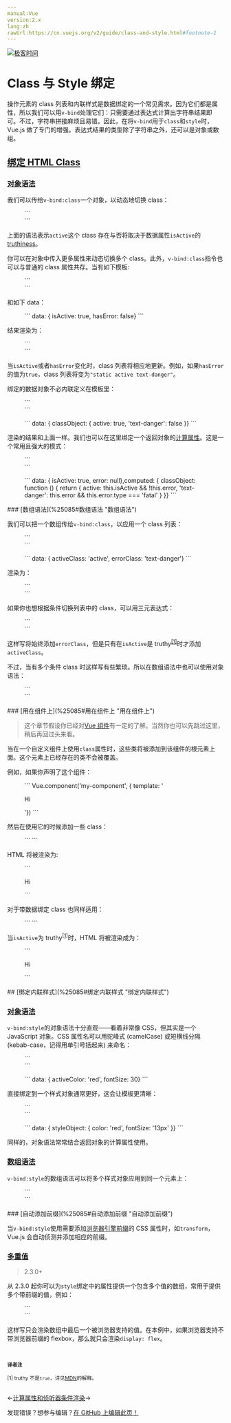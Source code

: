 ```yaml
---
manual:Vue
version:2.x
lang:zh
rawUrl:https://cn.vuejs.org/v2/guide/class-and-style.html#footnote-1
---
```


[![极客时间](%24789.gif "")](%24797      "")

# Class 与 Style 绑定


操作元素的 class 列表和内联样式是数据绑定的一个常见需求。因为它们都是属性，所以我们可以用`v-bind`处理它们：只需要通过表达式计算出字符串结果即可。不过，字符串拼接麻烦且易错。因此，在将`v-bind`用于`class`和`style`时，Vue.js 做了专门的增强。表达式结果的类型除了字符串之外，还可以是对象或数组。


## [绑定 HTML Class](%25085#绑定-HTML-Class "绑定 HTML Class")<a name="绑定-HTML-Class"></a>

### [对象语法](%25085#对象语法 "对象语法")<a name="对象语法"></a>


我们可以传给`v-bind:class`一个对象，以动态地切换 class：

<figure>```
<div v-bind:class="{ active: isActive }"></div>
``` 

</figure>

上面的语法表示`active`这个 class 存在与否将取决于数据属性`isActive`的[truthiness](%25287      "")。



你可以在对象中传入更多属性来动态切换多个 class。此外，`v-bind:class`指令也可以与普通的 class 属性共存。当有如下模板:

<figure>```
<div class="static"     v-bind:class="{ active: isActive, 'text-danger': hasError }"></div>
``` 

</figure>

和如下 data：

<figure>```
data: {  isActive: true,  hasError: false}
``` 

</figure>

结果渲染为：

<figure>```
<div class="static active"></div>
``` 

</figure>

当`isActive`或者`hasError`变化时，class 列表将相应地更新。例如，如果`hasError`的值为`true`，class 列表将变为`"static active text-danger"`。



绑定的数据对象不必内联定义在模板里：

<figure>```
<div v-bind:class="classObject"></div>
``` 

</figure><figure>```
data: {  classObject: {    active: true,    'text-danger': false  }}
``` 

</figure>

渲染的结果和上面一样。我们也可以在这里绑定一个返回对象的[计算属性](%25253      "")。这是一个常用且强大的模式：

<figure>```
<div v-bind:class="classObject"></div>
``` 

</figure><figure>```
data: {  isActive: true,  error: null},computed: {  classObject: function () {    return {      active: this.isActive && !this.error,      'text-danger': this.error && this.error.type === 'fatal'    }  }}
``` 

</figure>
### [数组语法](%25085#数组语法 "数组语法")<a name="数组语法"></a>


我们可以把一个数组传给`v-bind:class`，以应用一个 class 列表：

<figure>```
<div v-bind:class="[activeClass, errorClass]"></div>
``` 

</figure><figure>```
data: {  activeClass: 'active',  errorClass: 'text-danger'}
``` 

</figure>

渲染为：

<figure>```
<div class="active text-danger"></div>
``` 

</figure>

如果你也想根据条件切换列表中的 class，可以用三元表达式：

<figure>```
<div v-bind:class="[isActive ? activeClass : '', errorClass]"></div>
``` 

</figure>

这样写将始终添加`errorClass`，但是只有在`isActive`是 truthy<sup>[[1]](%25289      "")</sup>时才添加`activeClass`。



不过，当有多个条件 class 时这样写有些繁琐。所以在数组语法中也可以使用对象语法：

<figure>```
<div v-bind:class="[{ active: isActive }, errorClass]"></div>
``` 

</figure>
### [用在组件上](%25085#用在组件上 "用在组件上")<a name="用在组件上"></a>
<blockquote>

这个章节假设你已经对[Vue 组件](%24818      "")有一定的了解。当然你也可以先跳过这里，稍后再回过头来看。

</blockquote>

当在一个自定义组件上使用`class`属性时，这些类将被添加到该组件的根元素上面。这个元素上已经存在的类不会被覆盖。



例如，如果你声明了这个组件：

<figure>```
Vue.component('my-component', {  template: '<p class="foo bar">Hi</p>'})
``` 

</figure>

然后在使用它的时候添加一些 class：

<figure>```
<my-component class="baz boo"></my-component>
``` 

</figure>

HTML 将被渲染为:

<figure>```
<p class="foo bar baz boo">Hi</p>
``` 

</figure>

对于带数据绑定 class 也同样适用：

<figure>```
<my-component v-bind:class="{ active: isActive }"></my-component>
``` 

</figure>

当`isActive`为 truthy<sup>[[1]](%25289      "")</sup>时，HTML 将被渲染成为：

<figure>```
<p class="foo bar active">Hi</p>
``` 

</figure>
## [绑定内联样式](%25085#绑定内联样式 "绑定内联样式")<a name="绑定内联样式"></a>

### [对象语法](%25085#对象语法-1 "对象语法")<a name="对象语法-1"></a>


`v-bind:style`的对象语法十分直观——看着非常像 CSS，但其实是一个 JavaScript 对象。CSS 属性名可以用驼峰式 (camelCase) 或短横线分隔 (kebab-case，记得用单引号括起来) 来命名：

<figure>```
<div v-bind:style="{ color: activeColor, fontSize: fontSize + 'px' }"></div>
``` 

</figure><figure>```
data: {  activeColor: 'red',  fontSize: 30}
``` 

</figure>

直接绑定到一个样式对象通常更好，这会让模板更清晰：

<figure>```
<div v-bind:style="styleObject"></div>
``` 

</figure><figure>```
data: {  styleObject: {    color: 'red',    fontSize: '13px'  }}
``` 

</figure>

同样的，对象语法常常结合返回对象的计算属性使用。


### [数组语法](%25085#数组语法-1 "数组语法")<a name="数组语法-1"></a>


`v-bind:style`的数组语法可以将多个样式对象应用到同一个元素上：

<figure>```
<div v-bind:style="[baseStyles, overridingStyles]"></div>
``` 

</figure>
### [自动添加前缀](%25085#自动添加前缀 "自动添加前缀")<a name="自动添加前缀"></a>


当`v-bind:style`使用需要添加[浏览器引擎前缀](%25295      "")的 CSS 属性时，如`transform`，Vue.js 会自动侦测并添加相应的前缀。


### [多重值](%25085#多重值 "多重值")<a name="多重值"></a>
<blockquote>

2.3.0+

</blockquote>

从 2.3.0 起你可以为`style`绑定中的属性提供一个包含多个值的数组，常用于提供多个带前缀的值，例如：

<figure>```
<div :style="{ display: ['-webkit-box', '-ms-flexbox', 'flex'] }"></div>
``` 

</figure>

这样写只会渲染数组中最后一个被浏览器支持的值。在本例中，如果浏览器支持不带浏览器前缀的 flexbox，那么就只会渲染`display: flex`。



<small><br></br>**译者注**<br></br>[1] truthy 不是`true`，详见[MDN](%25287      "")的解释。<br></br></small>

←[计算属性和侦听器](%25253      "")[条件渲染](%25297      "")→

发现错误？想参与编辑？[在 GitHub 上编辑此页！](%25298      "")

